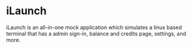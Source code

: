 # iLaunch
iLaunch is an all-in-one mock application which simulates a linux based terminal that has a admin sign-in, balance and credits page, settings, and more.
